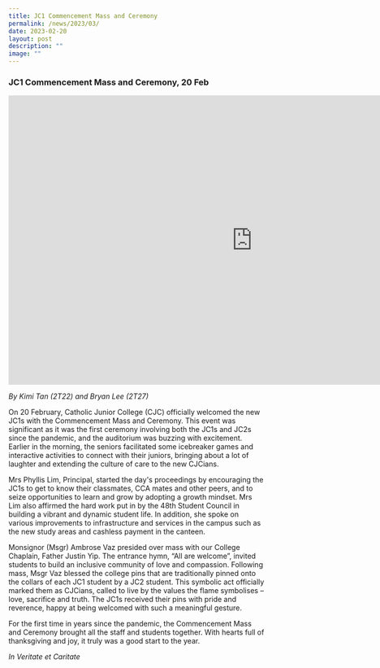 ```yaml
---
title: JC1 Commencement Mass and Ceremony
permalink: /news/2023/03/
date: 2023-02-20
layout: post
description: ""
image: ""
---
```



### **JC1 Commencement Mass and Ceremony, 20 Feb**

<iframe allowfullscreen="true" height="569" width="960" frameborder="0" src="https://docs.google.com/presentation/d/e/2PACX-1vQEzo-XTJZqKbcD0-uifDK_vLXOC0l36y4Wj2qXvALaYNnY2TDm_cMFxOmp3fZ5qyOFrU9jCpAQeXYl/embed?start=false&amp;loop=false&amp;delayms=3000"></iframe>

_By Kimi Tan (2T22) and Bryan Lee (2T27)_

On 20 February, Catholic Junior College (CJC) officially welcomed the new JC1s with the Commencement Mass and Ceremony. This event was significant as it was the first ceremony involving both the JC1s and JC2s since the pandemic, and the auditorium was buzzing with excitement. Earlier in the morning, the seniors facilitated some icebreaker games and interactive activities to connect with their juniors, bringing about a lot of laughter and extending the culture of care to the new CJCians.

Mrs Phyllis Lim, Principal, started the day's proceedings by encouraging the JC1s to get to know their classmates, CCA mates and other peers, and to seize opportunities to learn and grow by adopting a growth mindset. Mrs Lim also affirmed the hard work put in by the 48th Student Council in building a vibrant and dynamic student life. In addition, she spoke on various improvements to infrastructure and services in the campus such as the new study areas and cashless payment in the canteen.

Monsignor (Msgr) Ambrose Vaz presided over mass with our College Chaplain, Father Justin Yip. The entrance hymn, “All are welcome”, invited students to build an inclusive community of love and compassion. Following mass, Msgr Vaz blessed the college pins that are traditionally pinned onto the collars of each JC1 student by a JC2 student. This symbolic act officially marked them as CJCians, called to live by the values the flame symbolises – love, sacrifice and truth. The JC1s received their pins with pride and reverence, happy at being welcomed with such a meaningful gesture.

For the first time in years since the pandemic, the Commencement Mass and Ceremony brought all the staff and students together. With hearts full of thanksgiving and joy, it truly was a good start to the year.

_In Veritate et Caritate_